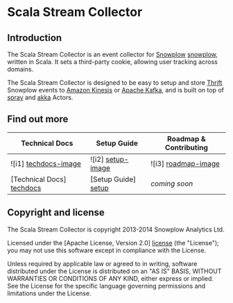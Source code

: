 # Scala Stream Collector

## Introduction

The Scala Stream Collector is an event collector for [Snowplow] [snowplow], written in Scala.
It sets a third-party cookie, allowing user tracking across domains.

The Scala Stream Collector is designed to be easy to setup and store [Thrift][thrift] Snowplow events to [Amazon Kinesis][kinesis] or [Apache Kafka][kafka],
and is built on top of [spray][spray] and [akka][akka] Actors. 

## Find out more

| Technical Docs              | Setup Guide           | Roadmap & Contributing               |
|-----------------------------|-----------------------|--------------------------------------|
| ![i1] [techdocs-image]      | ![i2] [setup-image]   | ![i3] [roadmap-image]                |
| [Technical Docs] [techdocs] | [Setup Guide] [setup] | _coming soon_                        |

## Copyright and license

The Scala Stream Collector is copyright 2013-2014 Snowplow Analytics Ltd.

Licensed under the [Apache License, Version 2.0] [license] (the "License");
you may not use this software except in compliance with the License.

Unless required by applicable law or agreed to in writing, software
distributed under the License is distributed on an "AS IS" BASIS,
WITHOUT WARRANTIES OR CONDITIONS OF ANY KIND, either express or implied.
See the License for the specific language governing permissions and
limitations under the License.

[snowplow]: http://snowplowanalytics.com/

[thrift]: http://thrift.apache.org/
[kinesis]: http://aws.amazon.com/kinesis
[kafka]: http://kafka.apache.org/
[spray]: http://spray.io/
[akka]: http://akka.io/

[techdocs-image]: https://d3i6fms1cm1j0i.cloudfront.net/github/images/techdocs.png
[setup-image]: https://d3i6fms1cm1j0i.cloudfront.net/github/images/setup.png
[roadmap-image]: https://d3i6fms1cm1j0i.cloudfront.net/github/images/roadmap.png
[contributing-image]: https://d3i6fms1cm1j0i.cloudfront.net/github/images/contributing.png

[techdocs]: https://github.com/snowplow/snowplow/wiki/Scala-Stream-collector
[setup]: https://github.com/snowplow/snowplow/wiki/Setting-up-the-Scala-Stream-collector
[roadmap]: https://github.com/snowplow/snowplow/wiki/Scala-Stream-collector-roadmap
[contributing]: https://github.com/snowplow/snowplow/wiki/Scala-Stream-collector-contributing

[license]: http://www.apache.org/licenses/LICENSE-2.0
